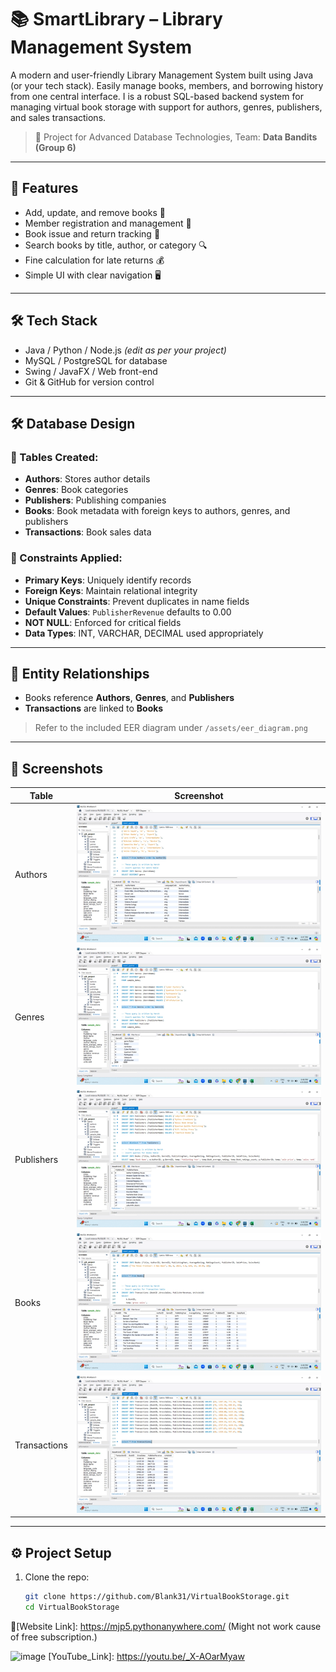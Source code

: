 # 📚 SmartLibrary – Library Management System

A modern and user-friendly Library Management System built using Java (or your tech stack). Easily manage books, members, and borrowing history from one central interface.
I is a robust SQL-based backend system for managing virtual book storage with support for authors, genres, publishers, and sales transactions.

> 📁 Project for Advanced Database Technologies, Team: **Data Bandits (Group 6)**

---

## 🚀 Features

- Add, update, and remove books 📖
- Member registration and management 👥
- Book issue and return tracking 🔁
- Search books by title, author, or category 🔍
- Fine calculation for late returns 💰
- Simple UI with clear navigation 🖥️

---

## 🛠️ Tech Stack

- Java / Python / Node.js *(edit as per your project)*
- MySQL / PostgreSQL for database
- Swing / JavaFX / Web front-end
- Git & GitHub for version control

---

## 🛠️ Database Design

### 🧩 Tables Created:
- **Authors**: Stores author details
- **Genres**: Book categories
- **Publishers**: Publishing companies
- **Books**: Book metadata with foreign keys to authors, genres, and publishers
- **Transactions**: Book sales data

### 🔐 Constraints Applied:
- **Primary Keys**: Uniquely identify records
- **Foreign Keys**: Maintain relational integrity
- **Unique Constraints**: Prevent duplicates in name fields
- **Default Values**: `PublisherRevenue` defaults to 0.00
- **NOT NULL**: Enforced for critical fields
- **Data Types**: INT, VARCHAR, DECIMAL used appropriately

---

## 🔄 Entity Relationships

- Books reference **Authors**, **Genres**, and **Publishers**
- **Transactions** are linked to **Books**

> Refer to the included EER diagram under `/assets/eer_diagram.png`

---

## 📸 Screenshots

| Table | Screenshot |
|-------|------------|
| Authors | ![Authors](assets/authors_output.png) |
| Genres | ![Genres](assets/genres_output.png) |
| Publishers | ![Publishers](assets/publishers_output.png) |
| Books | ![Books](assets/books_output.png) |
| Transactions | ![Transactions](assets/transactions_output.png) |

---

## ⚙️ Project Setup

1. Clone the repo:
   ```bash
   git clone https://github.com/Blank31/VirtualBookStorage.git
   cd VirtualBookStorage

🔗[Website Link]: https://mjp5.pythonanywhere.com/  (Might not work cause of free subscription.)

![image](https://github.com/user-attachments/assets/4e12922e-0227-4ea9-8302-36d7934ec68e)
[YouTube_Link]: https://youtu.be/_X-AOarMyaw

